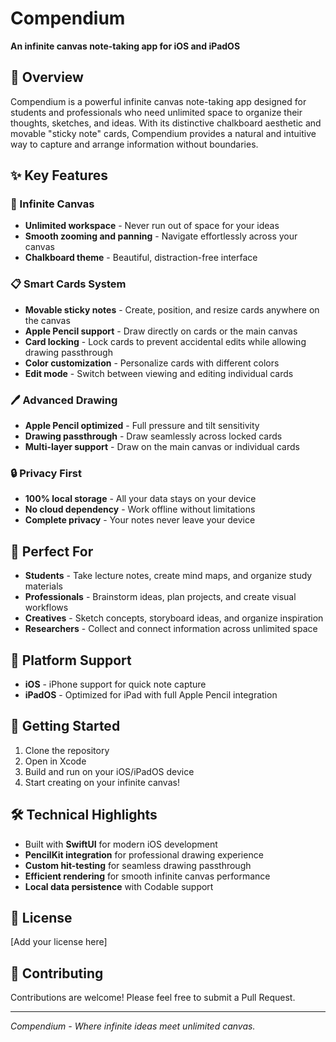 # Compendium

**An infinite canvas note-taking app for iOS and iPadOS**

## 📝 Overview

Compendium is a powerful infinite canvas note-taking app designed for students and professionals who need unlimited space to organize their thoughts, sketches, and ideas. With its distinctive chalkboard aesthetic and movable "sticky note" cards, Compendium provides a natural and intuitive way to capture and arrange information without boundaries.

## ✨ Key Features

### 🎨 Infinite Canvas
- **Unlimited workspace** - Never run out of space for your ideas
- **Smooth zooming and panning** - Navigate effortlessly across your canvas
- **Chalkboard theme** - Beautiful, distraction-free interface

### 📋 Smart Cards System
- **Movable sticky notes** - Create, position, and resize cards anywhere on the canvas
- **Apple Pencil support** - Draw directly on cards or the main canvas
- **Card locking** - Lock cards to prevent accidental edits while allowing drawing passthrough
- **Color customization** - Personalize cards with different colors
- **Edit mode** - Switch between viewing and editing individual cards

### 🖊️ Advanced Drawing
- **Apple Pencil optimized** - Full pressure and tilt sensitivity
- **Drawing passthrough** - Draw seamlessly across locked cards
- **Multi-layer support** - Draw on the main canvas or individual cards

### 🔒 Privacy First
- **100% local storage** - All your data stays on your device
- **No cloud dependency** - Work offline without limitations
- **Complete privacy** - Your notes never leave your device

## 🎯 Perfect For

- **Students** - Take lecture notes, create mind maps, and organize study materials
- **Professionals** - Brainstorm ideas, plan projects, and create visual workflows
- **Creatives** - Sketch concepts, storyboard ideas, and organize inspiration
- **Researchers** - Collect and connect information across unlimited space

## 📱 Platform Support

- **iOS** - iPhone support for quick note capture
- **iPadOS** - Optimized for iPad with full Apple Pencil integration

## 🚀 Getting Started

1. Clone the repository
2. Open in Xcode
3. Build and run on your iOS/iPadOS device
4. Start creating on your infinite canvas!

## 🛠️ Technical Highlights

- Built with **SwiftUI** for modern iOS development
- **PencilKit integration** for professional drawing experience
- **Custom hit-testing** for seamless drawing passthrough
- **Efficient rendering** for smooth infinite canvas performance
- **Local data persistence** with Codable support

## 📄 License

[Add your license here]

## 🤝 Contributing

Contributions are welcome! Please feel free to submit a Pull Request.

---

*Compendium - Where infinite ideas meet unlimited canvas.*

